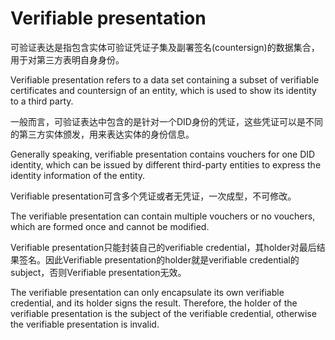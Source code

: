 # Verifiable presentation

可验证表达是指包含实体可验证凭证子集及副署签名(countersign)的数据集合，用于对第三方表明自身身份。

Verifiable presentation refers to a data set containing a subset of verifiable certificates and countersign of an entity, which is used to show its identity to a third party.

一般而言，可验证表达中包含的是针对一个DID身份的凭证，这些凭证可以是不同的第三方实体颁发，用来表达实体的身份信息。

Generally speaking, verifiable presentation contains vouchers for one DID identity, which can be issued by different third-party entities to express the identity information of the entity.

Verifiable presentation可含多个凭证或者无凭证，一次成型，不可修改。

The verifiable presentation can contain multiple vouchers or no vouchers, which are formed once and cannot be modified.

Verifiable presentation只能封装自己的verifiable credential，其holder对最后结果签名。因此Verifiable presentation的holder就是verifiable credential的subject，否则Verifiable presentation无效。

The verifiable presentation can only encapsulate its own verifiable credential, and its holder signs the result. Therefore, the holder of the verifiable presentation is the subject of the verifiable credential, otherwise the verifiable presentation is invalid.
